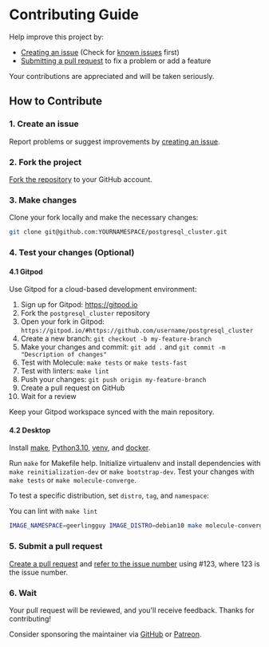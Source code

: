 # Contributing Guide

Help improve this project by:

- [Creating an issue](https://help.github.com/articles/creating-an-issue/) (Check for [known issues](https://github.com/search?q=user%3Avitabaks+is%3Aissue+state%3Aopen) first)
- [Submitting a pull request](https://docs.github.com/fr/pull-requests/collaborating-with-pull-requests/proposing-changes-to-your-work-with-pull-requests/creating-a-pull-request) to fix a problem or add a feature

Your contributions are appreciated and will be taken seriously.

## How to Contribute

### 1. Create an issue

Report problems or suggest improvements by [creating an issue](https://github.com/vitabaks/postgresql_cluster/issues).

### 2. Fork the project

[Fork the repository](https://github.com/vitabaks/postgresql_cluster) to your GitHub account.

### 3. Make changes

Clone your fork locally and make the necessary changes:

```bash
git clone git@github.com:YOURNAMESPACE/postgresql_cluster.git
```

### 4. Test your changes (Optional)

#### 4.1 Gitpod

Use Gitpod for a cloud-based development environment:

1. Sign up for Gitpod: https://gitpod.io
2. Fork the `postgresql_cluster` repository
3. Open your fork in Gitpod: `https://gitpod.io/#https://github.com/username/postgresql_cluster`
4. Create a new branch: `git checkout -b my-feature-branch`
5. Make your changes and commit: `git add .` and `git commit -m "Description of changes"`
6. Test with Molecule: `make tests` or `make tests-fast`
7. Test with linters: `make lint`
8. Push your changes: `git push origin my-feature-branch`
9. Create a pull request on GitHub
10. Wait for a review

Keep your Gitpod workspace synced with the main repository.

#### 4.2 Desktop

Install [make](https://www.gnu.org/software/make/), [Python3.10](https://www.python.org/), [venv](https://packaging.python.org/en/latest/guides/installing-using-pip-and-virtual-environments/), and [docker](https://docs.docker.com/engine/install/ubuntu/).

Run `make` for Makefile help. Initialize virtualenv and install dependencies with `make reinitialization-dev` or `make bootstrap-dev`. Test your changes with `make tests` or `make molecule-converge`.

To test a specific distribution, set `distro`, `tag`, and `namespace`:

You can lint with `make lint`

```bash
IMAGE_NAMESPACE=geerlingguy IMAGE_DISTRO=debian10 make molecule-converge
```

### 5. Submit a pull request

[Create a pull request](https://help.github.com/en/github/collaborating-with-issues-and-pull-requests/creating-a-pull-request-from-a-fork) and [refer to the issue number](https://help.github.com/en/github/writing-on-github/autolinked-references-and-urls) using #123, where 123 is the issue number.

### 6. Wait

Your pull request will be reviewed, and you'll receive feedback. Thanks for contributing!

Consider sponsoring the maintainer via [GitHub](https://github.com/sponsors/vitabaks) or [Patreon](https://patreon.com/vitabaks).